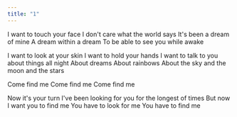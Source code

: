 ```yaml
---
title: "1"
---
```

I want to touch your face
I don't care what the world says
It's been a dream of mine
A dream within a dream
To be able to see you while awake

I want to look at your skin
I want to hold your hands
I want to talk to you about things all night
About dreams
About rainbows
About the sky and the moon and the stars

Come find me
Come find me
Come find me

Now it's your turn
I've been looking for you for the longest of times
But now I want you to find me
You have to look for me
You have to find me


